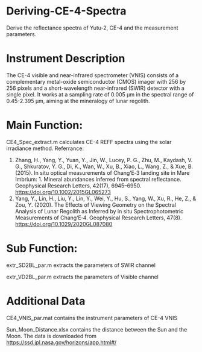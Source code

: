 # Deriving-CE-4-Spectra
Derive the reflectance spectra of Yutu-2, CE-4 and the measurement parameters.

# Instrument Description
The CE-4 visible and near-infrared spectrometer (VNIS) consists of a complementary metal-oxide semiconductor (CMOS) imager with 256 by 256 pixels and a short-wavelength near-infrared (SWIR) detector with a single pixel. It works at a sampling rate of 0.005 μm in the spectral range of 0.45-2.395 μm, aiming at the mineralogy of lunar regolith. 

# Main Function:
CE4_Spec_extract.m calculates CE-4 REFF spectra using the solar irradiance method. 
Referrance:
1. Zhang, H., Yang, Y., Yuan, Y., Jin, W., Lucey, P. G., Zhu, M., Kaydash, V. G., Shkuratov, Y. G., Di, K., Wan, W., Xu, B., Xiao, L., Wang, Z., & Xue, B. (2015). In situ optical measurements of Chang’E‐3 landing site in Mare Imbrium: 1. Mineral abundances inferred from spectral reflectance. Geophysical Research Letters, 42(17), 6945–6950. https://doi.org/10.1002/2015GL065273
2. Yang, Y., Lin, H., Liu, Y., Lin, Y., Wei, Y., Hu, S., Yang, W., Xu, R., He, Z., & Zou, Y. (2020). The Effects of Viewing Geometry on the Spectral Analysis of Lunar Regolith as Inferred by in situ Spectrophotometric Measurements of Chang’E‐4. Geophysical Research Letters, 47(8). https://doi.org/10.1029/2020GL087080

# Sub Function:
extr_SD2BL_par.m extracts the parameters of SWIR channel 

extr_VD2BL_par.m extracts the parameters of Visible channel 

# Additional Data
CE4_VNIS_par.mat contains the instrument parameters of CE-4 VNIS

Sun_Moon_Distance.xlsx contains the distance between the Sun and the Moon. The data is downloaded from https://ssd.jpl.nasa.gov/horizons/app.html#/
